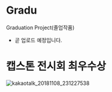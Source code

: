 # Gradu
<a> Graduation Project(졸업작품) </a>

- 곧 업로드 예정입니다. 



# 캡스톤 전시회 최우수상

![kakaotalk_20181108_231227538](https://user-images.githubusercontent.com/35188271/48203864-df4bce00-e3ab-11e8-93ec-7de72089bf04.jpg)
